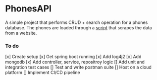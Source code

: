 # PhonesAPI

A simple project that performs CRUD + search operation for a phones database.
The phones are loaded through a [script](https://github.com/igagansingh/Phones-API-Data-ETL) that scrapes the data from a website.

### To do
[x] Create setup
   [x] Get spring boot running
   [x] Add log4j2
   [x] Add mongodb
[x] Add controller, service, repositroy logic
[] Add unit and integration test cases
[] Test and write postman suite
[] Host on a cloud platform
[] Implement CI/CD pipeline
